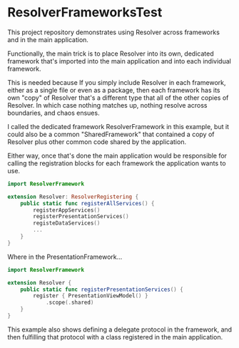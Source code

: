 # ResolverFrameworksTest

This project repository demonstrates using Resolver across frameworks and in the main application.

Functionally, the main trick is to place Resolver into its own, dedicated framework that's imported into the main application and into each individual framework. 

This is needed because If you simply include Resolver in each framework, either as a single file or even as a package, then each framework has its own "copy" of Resolver that's a different type that all of the other copies of Resolver. In which case nothing matches up, nothing resolve across boundaries, and chaos ensues.

I called the dedicated framework ResolverFramework in this example, but it could also be a common "SharedFramework" that contained a copy of Resolver plus other common code shared by the application.

Either way, once that's done the main application would be responsible for calling the registration blocks for each framework the application wants to use.

```swift
import ResolverFramework

extension Resolver: ResolverRegistering {
    public static func registerAllServices() {
        registerAppServices()
        registerPresentationServices()
        registeDataServices()
        ...
    }
}
```
Where in the PresentationFramework...
```swift
import ResolverFramework

extension Resolver {
    public static func registerPresentationServices() {
        register { PresentationViewModel() }
            .scope(.shared)
    }
}
```
This example also shows defining a delegate protocol in the framework, and then fulfilling that protocol with a class registered in the main application.
